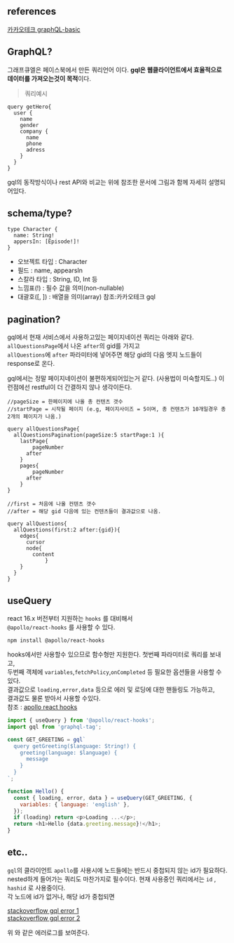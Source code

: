 ## references
[카카오테크 graphQL-basic](https://tech.kakao.com/2019/08/01/graphql-basic/)

## GraphQL?

그래프큐엘은 페이스북에서 만든 쿼리언어 이다.
**gql은 웹클라이언트에서 효율적으로 데이터를 가져오는것이 목적**이다.

> 쿼리예시
```code
query getHero{
  user {
    name
    gender
    company {
      name
      phone
      adress
    }
  }
}
```

gql의 동작방식이나 rest API와 비교는
위에 참조한 문서에 그림과 함께 자세히 설명되어있다.

## schema/type?
```code
type Character {
  name: String!
  appersIn: [Episode!]!
}
```
- 오브젝트 타입 : Character
- 필드 : name, appearsIn
- 스칼라 타입 : String, ID, Int 등
- 느낌표(!) : 필수 값을 의미(non-nullable)
- 대괄호([, ]) : 배열을 의미(array)
참조:카카오테크 gql

## pagination?
gql에서 현재 서비스에서 사용하고있는 페이지네이션 쿼리는 아래와 같다.
`allQuestionsPage`에서 나온 `after`의 gid를 가지고  
`allQuestions`에 `after` 파라미터에 넣어주면 해당 gid의 다음
엣지 노드들이 response로 온다.

gql에서는 정말 페이지네이션이 불편하게되어있는거 같다.
(사용법이 미숙할지도..)
이런점에선 restful이 더 간결하지 않나 생각이든다.

```
//pageSize = 한페이지에 나올 총 컨텐츠 갯수
//startPage = 시작될 페이지 (e.g, 페이지사이즈 = 5이며, 총 컨텐츠가 10개일경우 총 2개의 페이지가 나옴.)

query allQuestionsPage{
  allQuestionsPagination(pageSize:5 startPage:1 ){
    lastPage{
    	pageNumber
      after
    }
    pages{
    	pageNumber
      after
    }
}
```

```
//first = 처음에 나올 컨텐츠 갯수
//after = 해당 gid 다음에 있는 컨텐츠들이 결과값으로 나옴.

query allQuestions{
  allQuestions(first:2 after:{gid}){
    edges{
      cursor
      node{
        content
			}
    }
  }
}
```

## useQuery
react 16.x 버전부터 지원하는 `hooks` 를 대비해서  
`@apollo/react-hooks` 를 사용할 수 있다.

```
npm install @apollo/react-hooks
```

hooks에서만 사용할수 있으므로 함수형만 지원한다. 첫번째 파라미터로 쿼리를 보내고,  
두번째 객체에 `variables`,`fetchPolicy`,`onCompleted` 등 필요한 옵션들을 사용할 수 있다.  
결과값으로 `loading,error,data` 등으로 에러 및 로딩에 대한 핸들링도 가능하고,  
결과값도 물론 받아서 사용할 수있다.  
참조 : [apollo react hooks](https://www.apollographql.com/docs/react/api/react-hooks/)

```js
import { useQuery } from '@apollo/react-hooks';
import gql from 'graphql-tag';

const GET_GREETING = gql`
  query getGreeting($language: String!) {
    greeting(language: $language) {
      message
    }
  }
`;

function Hello() {
  const { loading, error, data } = useQuery(GET_GREETING, {
    variables: { language: 'english' },
  });
  if (loading) return <p>Loading ...</p>;
  return <h1>Hello {data.greeting.message}!</h1>;
}
```

## etc..

`gql`의 클라이언트 `apollo`를 사용시에 노드들에는 반드시 중첩되지 않는 id가 필요하다.  
nested하게 들어가는 쿼리도 마찬가지로 필수이다.
현재 사용중인 쿼리에서는 `id` , `hashid` 로 사용중이다.  
각 노드에 id가 없거나, 해당 id가 중첩되면  

[stackoverflow gql error 1](https://github.com/apollographql/react-apollo/issues/1656)  
[stackoverflow gql error 2](https://stackoverflow.com/questions/44403930/error-network-error-error-writing-result-to-store-for-query-apollo-client)

위 와 같은 에러로그를 보여준다.